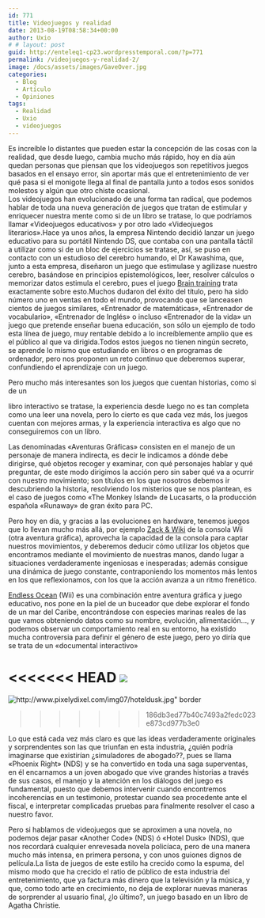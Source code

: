 ```yaml
---
id: 771
title: Videojuegos y realidad
date: 2013-08-19T08:58:34+00:00
author: Uxio
# # layout: post
guid: http://enteleq1-cp23.wordpresstemporal.com/?p=771
permalink: /videojuegos-y-realidad-2/
image: /docs/assets/images/GaveOver.jpg
categories:
  - Blog
  - Artículo
  - Opiniones
tags:
  - Realidad
  - Uxio
  - videojuegos
---
```

Es increíble lo distantes que pueden estar la concepción de las cosas con la realidad, que desde luego, cambia mucho más rápido, hoy en día aún quedan personas que piensan que los videojuegos son repetitivos juegos basados en el ensayo error, sin aportar más que el entretenimiento de ver qué pasa si el monigote llega al final de pantalla junto a todos esos sonidos molestos y algún que otro chiste ocasional.  
Los videojuegos han evolucionado de una forma tan radical, que podemos hablar de toda una nueva generación de juegos que tratan de estimular y enriquecer nuestra mente como si de un libro se tratase, lo que podríamos llamar «Videojuegos educativos» y por otro lado «Videojuegos literarios».Hace ya unos años, la empresa Nintendo decidió lanzar un juego educativo para su portátil Nintendo DS, que contaba con una pantalla táctil a utilizar como si de un bloc de ejercicios se tratase, así, se puso en contacto con un estudioso del cerebro humando, el Dr Kawashima, que, junto a esta empresa, diseñaron un juego que estimulase y agilizase nuestro cerebro, basándose en principios epistemológicos, leer, resolver cálculos o memorizar datos estimula el cerebro, pues el juego [Brain training](http://www.youtube.com/watch?v=KPyLyb3mUf4) trata exactamente sobre esto.Muchos dudaron del éxito del título, pero ha sido número uno en ventas en todo el mundo, provocando que se lanceasen cientos de juegos similares, «Entrenador de matemáticas», «Entrenador de vocabulario», «Entrenador de Inglés» o incluso «Entrenador de la vida» un juego que pretende enseñar buena educación, son sólo un ejemplo de todo esta línea de juego, muy rentable debido a lo increíblemente amplio que es el público al que va dirigida.Todos estos juegos no tienen ningún secreto, se aprende lo mismo que estudiando en libros o en programas de ordenador, pero nos proponen un reto continuo que deberemos superar, confundiendo el aprendizaje con un juego.

Pero mucho más interesantes son los juegos que cuentan historias, como si de un

libro interactivo se tratase, la experiencia desde luego no es tan completa como una leer una novela, pero lo cierto es que cada vez más, los juegos cuentan con mejores armas, y la experiencia interactiva es algo que no conseguiremos con un libro.

Las denominadas «Aventuras Gráficas» consisten en el manejo de un personaje de manera indirecta, es decir le indicamos a dónde debe dirigirse, qué objetos recoger y examinar, con qué personajes hablar y qué preguntar, de este modo dirigimos la acción pero sin saber qué va a ocurrir con nuestro movimiento; son títulos en los que nosotros debemos ir descubriendo la historia, resolviendo los misterios que se nos plantean, es el caso de juegos como «The Monkey Island» de Lucasarts, o la producción española «Runaway» de gran éxito para PC.

Pero hoy en día, y gracias a las evoluciones en hardware, tenemos juegos que lo llevan mucho más allá, por ejemplo [Zack & Wiki](http://www.youtube.com/watch?v=73kdGSl1eJg) de la consola Wii (otra aventura gráfica), aprovecha la capacidad de la consola para captar nuestros movimientos, y deberemos deducir cómo utilizar los objetos que encontramos mediante el movimiento de nuestras manos, dando lugar a situaciones verdaderamente ingeniosas e inesperadas; además consigue una dinámica de juego constante, contraponiendo los momentos más lentos en los que reflexionamos, con los que la acción avanza a un ritmo frenético.

[Endless Ocean](http://www.youtube.com/watch?v=L1WOEMGtAqg) (Wii) es una combinación entre aventura gráfica y juego educativo, nos pone en la piel de un buceador que debe explorar el fondo de un mar del Caribe, encontrándose con especies marinas reales de las que vamos obteniendo datos como su nombre, evolución, alimentación&#8230;, y podemos observar un comportamiento real en su entorno, ha existido mucha controversia para definir el género de este juego, pero yo diría que se trata de un «documental interactivo»

<<<<<<< HEAD
[![](http://www.pixelydixel.com/img07/hoteldusk.jpg)](http://www.pixelydixel.com/img07/hoteldusk.jpg)
=======
![http://www.pixelydixel.com/img07/hoteldusk.jpg" border](http://www.pixelydixel.com/img07/hoteldusk.jpg)
>>>>>>> 186db3ed77b40c7493a2fedc023e873cd977b3e0

Lo que está cada vez más claro es que las ideas verdaderamente originales y sorprendentes son las que triunfan en esta industria, ¿quién podría imaginarse que existirían ¿simuladores de abogado??, pues se llama «Phoenix Right» (NDS) y se ha convertido en toda una saga superventas, en él encarnamos a un joven abogado que vive grandes historias a través de sus casos, el manejo y la atención en los diálogos del juego es fundamental, puesto que debemos intervenir cuando encontremos incoherencias en un testimonio, protestar cuando sea procedente ante el fiscal, e interpretar complicadas pruebas para finalmente resolver el caso a nuestro favor.

Pero si hablamos de videojuegos que se aproximen a una novela, no podemos dejar pasar «Another Code» (NDS) ó «Hotel Dusk» (NDS), que nos recordará cualquier enrevesada novela policíaca, pero de una manera mucho más intensa, en primera persona, y con unos guiones dignos de película.La lista de juegos de este estilo ha crecido como la espuma, del mismo modo que ha crecido el ratio de público de esta industria del entretenimiento, que ya factura más dinero que la televisión y la música, y que, como todo arte en crecimiento, no deja de explorar nuevas maneras de sorprender al usuario final, ¿lo último?, un juego basado en un libro de Agatha Christie.
